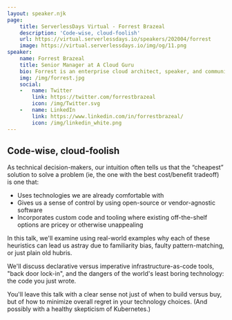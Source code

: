 ```yaml
---
layout: speaker.njk
page:
    title: ServerlessDays Virtual - Forrest Brazeal
    description: 'Code-wise, cloud-foolish'
    url: https://virtual.serverlessdays.io/speakers/202004/forrest
    image: https://virtual.serverlessdays.io/img/og/11.png
speaker:
    name: Forrest Brazeal 
    title: Senior Manager at A Cloud Guru
    bio: Forrest is an enterprise cloud architect, speaker, and community advocate. Currently a senior manager at A Cloud Guru, he spent years designing applications for the cloud at Infor and Trek10. One of the original AWS Serverless Heroes, Forrest was also named one of Jefferson Frank's Top 7 Global AWS Experts in 2019. His first book, "The Read-Aloud Cloud", is coming from Wiley in 2020.
    img: /img/forrest.jpg
    social:
    -   name: Twitter
        link: https://twitter.com/forrestbrazeal
        icon: /img/Twitter.svg
    -   name: LinkedIn
        link: https://www.linkedin.com/in/forrestbrazeal/
        icon: /img/linkedin_white.png
---
```



## Code-wise, cloud-foolish

As technical decision-makers, our intuition often tells us that the “cheapest” solution to solve a problem (ie, the one with the best cost/benefit tradeoff) is one that: 

- Uses technologies we are already comfortable with
- Gives us a sense of control by using open-source or vendor-agnostic software
- Incorporates custom code and tooling where existing off-the-shelf options are pricey or otherwise unappealing 

In this talk, we'll examine using real-world examples why each of these heuristics can lead us astray due to familiarity bias, faulty pattern-matching, or just plain old hubris. 

We'll discuss declarative versus imperative infrastructure-as-code tools, "back door lock-in", and the dangers of the world's least boring technology: the code you just wrote. 

You'll leave this talk with a clear sense not just of when to build versus buy, but of how to minimize overall regret in your technology choices. (And possibly with a healthy skepticism of Kubernetes.) 